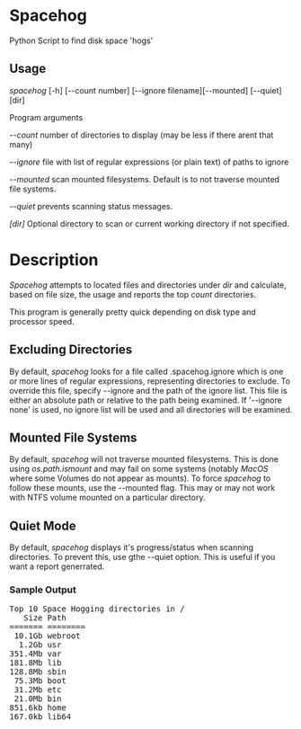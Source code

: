 # Spacehog
Python Script to find disk space 'hogs'


## Usage

 *spacehog* [-h] [--count number] [--ignore filename][--mounted] [--quiet] [dir] 
 
Program arguments

*--count*  number of directories to display (may be less if there arent that many)
 		
*--ignore* file with list of regular expressions (or plain text) of paths to ignore
 		
*--mounted* scan mounted filesystems. Default is to not traverse mounted file systems.

*--quiet* prevents scanning status messages. 

*[dir]* Optional directory to scan or current working directory if not specified.

# Description
*Spacehog* attempts to located files and directories under *dir* and calculate, based on file size, the usage and reports the top *count* directories.

This program is generally pretty quick depending on disk type and processor speed. 

## Excluding Directories
By default, *spacehog* looks for a file called .spacehog.ignore which is one or more lines of regular expressions, representing directories to exclude. To override this file, specify --ignore and the path of the ignore list. This file is either an absolute path or relative to the path being examined. If '--ignore none' is used, no ignore list will be used and all directories will be examined.

## Mounted File Systems
By default, *spacehog* will not traverse mounted filesystems. This is done using *os.path.ismount* and may fail on some systems (notably *MacOS* where some Volumes do not appear as mounts). To force *spacehog* to follow these mounts, use the --mounted flag. This may or may not work with NTFS volume mounted on a particular directory. 

## Quiet Mode
By default, *spacehog* displays it's progress/status when scanning directories. To prevent this, use gthe --quiet option. This is useful if you want a report generrated. 

### Sample Output
<pre>
Top 10 Space Hogging directories in /
   Size Path
======= ========
 10.1Gb webroot
  1.2Gb usr
351.4Mb var
181.8Mb lib
128.8Mb sbin
 75.3Mb boot
 31.2Mb etc
 21.0Mb bin
851.6kb home
167.0kb lib64
</pre>